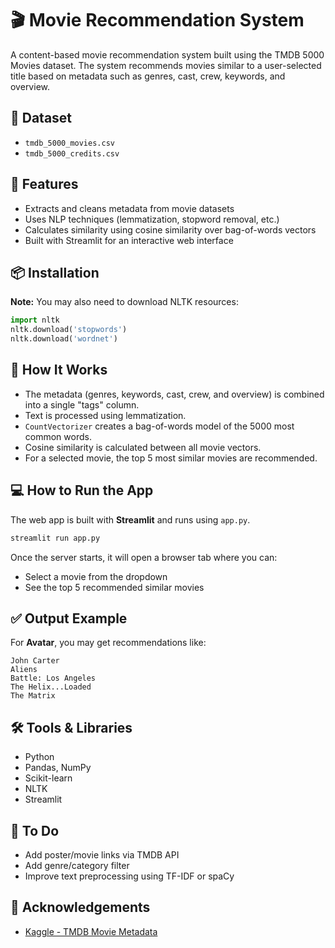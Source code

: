 # 🎬 Movie Recommendation System

A content-based movie recommendation system built using the TMDB 5000 Movies dataset. The system recommends movies similar to a user-selected title based on metadata such as genres, cast, crew, keywords, and overview.

## 📁 Dataset

- `tmdb_5000_movies.csv`
- `tmdb_5000_credits.csv`

## 🚀 Features

- Extracts and cleans metadata from movie datasets
- Uses NLP techniques (lemmatization, stopword removal, etc.)
- Calculates similarity using cosine similarity over bag-of-words vectors
- Built with Streamlit for an interactive web interface

## 📦 Installation

**Note:** You may also need to download NLTK resources:
```python
import nltk
nltk.download('stopwords')
nltk.download('wordnet')
```

## 🧠 How It Works

- The metadata (genres, keywords, cast, crew, and overview) is combined into a single "tags" column.
- Text is processed using lemmatization.
- `CountVectorizer` creates a bag-of-words model of the 5000 most common words.
- Cosine similarity is calculated between all movie vectors.
- For a selected movie, the top 5 most similar movies are recommended.

## 💻 How to Run the App

The web app is built with **Streamlit** and runs using `app.py`.

```bash
streamlit run app.py
```

Once the server starts, it will open a browser tab where you can:

- Select a movie from the dropdown
- See the top 5 recommended similar movies

## ✅ Output Example

For **Avatar**, you may get recommendations like:

```
John Carter  
Aliens  
Battle: Los Angeles  
The Helix...Loaded  
The Matrix  
```

## 🛠️ Tools & Libraries

- Python
- Pandas, NumPy
- Scikit-learn
- NLTK
- Streamlit

## 📌 To Do

- Add poster/movie links via TMDB API
- Add genre/category filter
- Improve text preprocessing using TF-IDF or spaCy

## 🙌 Acknowledgements

- [Kaggle - TMDB Movie Metadata](https://www.kaggle.com/datasets/tmdb/tmdb-movie-metadata)
